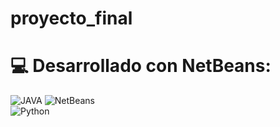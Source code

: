 # proyecto_final
# 💻 Desarrollado con NetBeans:

![JAVA](https://img.shields.io/badge/Java-ED8B00?style=for-the-badge&logo=java&logoColor=white)
![NetBeans](https://img.shields.io/badge/NetBeans-1B6AC6.svg?style=for-the-badge&logo=apache-netbeans-ide&logoColor=white)<br>
![Python](https://img.shields.io/badge/python-3670A0?style=for-the-badge&logo=python&logoColor=ffdd54)